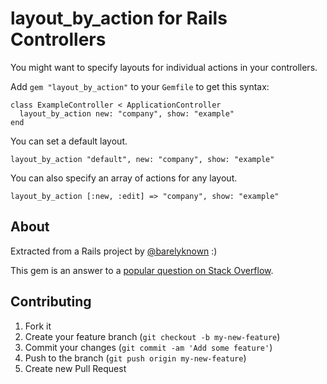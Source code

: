 # layout_by_action for Rails Controllers

You might want to specify layouts for individual actions in your controllers.

Add `gem "layout_by_action"` to your `Gemfile` to get this syntax:

    class ExampleController < ApplicationController
      layout_by_action new: "company", show: "example"
    end

You can set a default layout.

    layout_by_action "default", new: "company", show: "example"

You can also specify an array of actions for any layout.

    layout_by_action [:new, :edit] => "company", show: "example"

## About

Extracted from a Rails project by [@barelyknown](http://twitter.com/barelyknown) :)

This gem is an answer to a [popular question on Stack Overflow](http://stackoverflow.com/questions/3025784/rails-layouts-per-action/18454800).

## Contributing

1. Fork it
2. Create your feature branch (`git checkout -b my-new-feature`)
3. Commit your changes (`git commit -am 'Add some feature'`)
4. Push to the branch (`git push origin my-new-feature`)
5. Create new Pull Request
